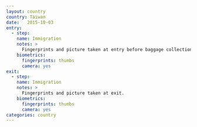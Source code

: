 ```yaml
---
layout: country
country: Taiwan
date:   2015-10-03
entry:
  - step:
    name: Immigration
    notes: >
      Fingerprints and picture taken at entry before baggage collection.
    biometrics:
      fingerprints: thumbs
      camera: yes
exit:
  - step:
    name: Immigration
    notes: >
      Fingerprints and picture taken at exit.
    biometrics:
      fingerprints: thumbs
      camera: yes
categories: country
---
```

